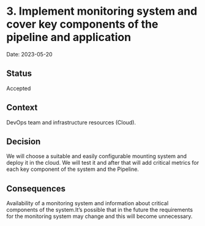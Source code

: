 # 3. Implement monitoring system and cover key components of the pipeline and application

Date: 2023-05-20

## Status

Accepted

## Context

DevOps team and infrastructure resources (Cloud).

## Decision

We will choose a suitable and easily configurable mounting system and deploy it in the cloud. We will test it and after that will add critical metrics for each key component of the system and the Pipeline.

## Consequences

Availability of a monitoring system and information about critical components of the system.It’s possible that in the future the requirements for the monitoring system may change and this will become unnecessary.